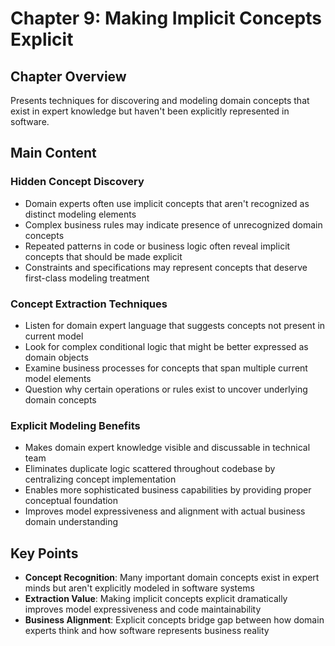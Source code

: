 # Chapter 9: Making Implicit Concepts Explicit

## Chapter Overview
Presents techniques for discovering and modeling domain concepts that exist in expert knowledge but haven't been explicitly represented in software.

## Main Content

### Hidden Concept Discovery
- Domain experts often use implicit concepts that aren't recognized as distinct modeling elements
- Complex business rules may indicate presence of unrecognized domain concepts
- Repeated patterns in code or business logic often reveal implicit concepts that should be made explicit
- Constraints and specifications may represent concepts that deserve first-class modeling treatment

### Concept Extraction Techniques
- Listen for domain expert language that suggests concepts not present in current model
- Look for complex conditional logic that might be better expressed as domain objects
- Examine business processes for concepts that span multiple current model elements
- Question why certain operations or rules exist to uncover underlying domain concepts

### Explicit Modeling Benefits
- Makes domain expert knowledge visible and discussable in technical team
- Eliminates duplicate logic scattered throughout codebase by centralizing concept implementation
- Enables more sophisticated business capabilities by providing proper conceptual foundation
- Improves model expressiveness and alignment with actual business domain understanding

## Key Points
- **Concept Recognition**: Many important domain concepts exist in expert minds but aren't explicitly modeled in software systems
- **Extraction Value**: Making implicit concepts explicit dramatically improves model expressiveness and code maintainability
- **Business Alignment**: Explicit concepts bridge gap between how domain experts think and how software represents business reality